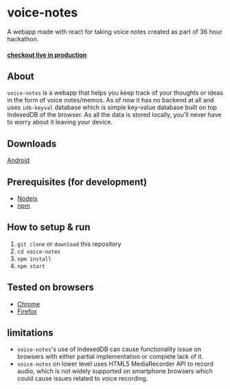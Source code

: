 # voice-notes
A webapp made with react for taking voice notes created as part of 36 hour hackathon.

#### [checkout live in production](https://voice-notes.abhi887.vercel.app)

## About
`voice-notes` is a webapp that helps you keep track of your thoughts or ideas in the form of voice notes/memos.
As of now it has no backend at all and uses `idb-keyval` database which is simple key-value database built on
top IndexedDB of the browser. As all the data is stored locally, you'll never have to worry about it leaving your
device.

## Downloads
[Android](https://github.com/abhi887/voice-notes/blob/main/bin/voice%20notes.apk)

## Prerequisites (for development)
- [Nodejs](nodejs.org)
- [npm](npmjs.org)

## How to setup & run
1. `git clone` or `download` this repository
2. `cd voice-notes`
3. `npm install`
4. `npm start`

## Tested on browsers
- [Chrome](https://www.google.com/chrome/)
- [Firefox](https://www.mozilla.org/en-US/firefox/new/?redirect_source=firefox-com)

## limitations
- `voice-notes`'s use of IndexedDB can cause functionality issue on browsers with either partial implementation
or complete lack of it.
- `voice-notes` on lower level uses HTML5 MediaRecorder API to record audio, which is not widely supported on smartphone
browsers which could cause issues related to voice recording.
